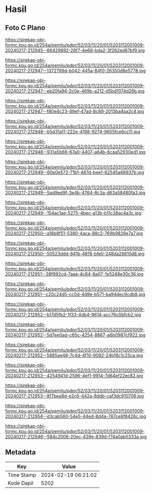 # Hasil

## Foto C Plano

https://sirekap-obj-formc.kpu.go.id/254a/pemilu/pdpr/52/03/11/20/01/5203112001009-20240217-212945--66429892-28f7-4e68-bda2-3f262ed67bf9.jpg

https://sirekap-obj-formc.kpu.go.id/254a/pemilu/pdpr/52/03/11/20/01/5203112001009-20240217-212947--1372799d-b042-445a-84f0-26350d8e5778.jpg

https://sirekap-obj-formc.kpu.go.id/254a/pemilu/pdpr/52/03/11/20/01/5203112001009-20240217-212947--eb20fa94-2c0e-469b-a212-d5bd1074d26b.jpg

https://sirekap-obj-formc.kpu.go.id/254a/pemilu/pdpr/52/03/11/20/01/5203112001009-20240217-212947--f80e4c23-49ef-47ad-8c89-2013ba4aa2c4.jpg

https://sirekap-obj-formc.kpu.go.id/254a/pemilu/pdpr/52/03/11/20/01/5203112001009-20240217-212948--b5d31a11-222e-4198-9274-9655fce6cc11.jpg

https://sirekap-obj-formc.kpu.go.id/254a/pemilu/pdpr/52/03/11/20/01/5203112001009-20240217-212948--931a5b66-67a0-4407-a64b-6caa52930ed1.jpg

https://sirekap-obj-formc.kpu.go.id/254a/pemilu/pdpr/52/03/11/20/01/5203112001009-20240217-212949--60e0e572-71b1-487d-bee1-62545a68937b.jpg

https://sirekap-obj-formc.kpu.go.id/254a/pemilu/pdpr/52/03/11/20/01/5203112001009-20240217-212949--5ad9ed9f-3e4b-4764-8c3a-d63a58480fa3.jpg

https://sirekap-obj-formc.kpu.go.id/254a/pemilu/pdpr/52/03/11/20/01/5203112001009-20240217-212949--154ac1ae-5275-4bec-a13b-b11c38ac4a3c.jpg

https://sirekap-obj-formc.kpu.go.id/254a/pemilu/pdpr/52/03/11/20/01/5203112001009-20240217-212950--a16b8f51-5380-4aca-88c2-769b9826e7a7.jpg

https://sirekap-obj-formc.kpu.go.id/254a/pemilu/pdpr/52/03/11/20/01/5203112001009-20240217-212950--50523ddd-841b-4818-bfe0-248da26810d8.jpg

https://sirekap-obj-formc.kpu.go.id/254a/pemilu/pdpr/52/03/11/20/01/5203112001009-20240217-212951--38f992cd-7aaa-4c84-8a07-1e5248e30c36.jpg

https://sirekap-obj-formc.kpu.go.id/254a/pemilu/pdpr/52/03/11/20/01/5203112001009-20240217-212951--c20c24d5-cc0d-4d9e-b571-ba94dec9cdb8.jpg

https://sirekap-obj-formc.kpu.go.id/254a/pemilu/pdpr/52/03/11/20/01/5203112001009-20240217-212952--b17d5fb2-1f33-4db4-9614-acc76c0bfcb2.jpg

https://sirekap-obj-formc.kpu.go.id/254a/pemilu/pdpr/52/03/11/20/01/5203112001009-20240217-212952--5d7ee0ad-c65c-4254-8867-a6b0987cf922.jpg

https://sirekap-obj-formc.kpu.go.id/254a/pemilu/pdpr/52/03/11/20/01/5203112001009-20240217-212952--5885ae48-7c4d-4f10-9092-24b18c1c25ca.jpg

https://sirekap-obj-formc.kpu.go.id/254a/pemilu/pdpr/52/03/11/20/01/5203112001009-20240217-212953--4254941d-2596-4ef1-9914-7d64ef22ec82.jpg

https://sirekap-obj-formc.kpu.go.id/254a/pemilu/pdpr/52/03/11/20/01/5203112001009-20240217-212953--8f7bea8d-e2c6-442a-8ddb-caf3dc910706.jpg

https://sirekap-obj-formc.kpu.go.id/254a/pemilu/pdpr/52/03/11/20/01/5203112001009-20240217-212954--d3cab560-54e5-44ed-8d4a-787ce6f8426c.jpg

https://sirekap-obj-formc.kpu.go.id/254a/pemilu/pdpr/52/03/11/20/01/5203112001009-20240217-212946--584c2006-20ec-439e-839d-f74a0ab0333a.jpg


## Metadata

| Key        | Value               |
| ---------- | ------------------- |
| Time Stamp | 2024-02-19 06:21:02 |
| Kode Dapil | 5202                |



